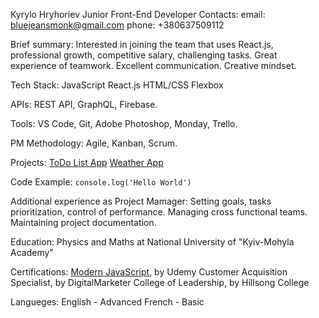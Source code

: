 Kyrylo Hryhoriev
Junior Front-End Developer
Contacts:
email: bluejeansmonk@gmail.com
phone: +380637509112

Brief summary:
Interested in joining the team that uses React.js, professional growth, competitive salary, challenging tasks.
Great experience of teamwork.
Excellent communication.
Creative mindset.

Tech Stack:
JavaScript
React.js
HTML/CSS
Flexbox

APIs:
REST API, GraphQL, Firebase.

Tools:
VS Code, Git, Adobe Photoshop, Monday, Trello.

PM Methodology:
Agile, Kanban, Scrum.

Projects:
[ToDo List App](https://github.com/kyrylogrygoriev/toDoList_2.0)
[Weather App](https://github.com/kyrylogrygoriev/weathe.app)

Code Example: `console.log('Hello World')`

Additional experience as Project Mamager:
Setting goals, tasks prioritization, control of performance.
Managing cross functional teams.
Maintaining project documentation.

Education:
Physics and Maths at National University of "Kyiv-Mohyla Academy"

Certifications:
[Modern JavaScript](https://www.udemy.com/certificate/UC-RX4HY5PE/), by Udemy
Customer Acquisition Specialist, by DigitalMarketer
College of Leadership, by Hillsong College 

Langueges:
English - Advanced
French - Basic